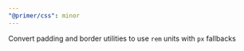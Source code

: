 ```yaml
---
"@primer/css": minor
---
```


Convert padding and border utilities to use `rem` units with `px` fallbacks 
